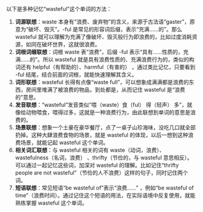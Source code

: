 以下是多种记忆“wasteful”这个单词的方法：
1. **词源联想**：waste 本身有“浪费、废弃物”的含义，来源于古法语“gaster”，原意为“破坏、毁灭”。-ful 是常见的形容词后缀，表示“充满……的”。那么 wasteful 就可以理解为充满了像破坏、毁灭般行为即浪费的，比如过度消耗资源，如同在破坏世界，这就很浪费。
2. **词根词缀联想**：词根 waste 表“浪费”，后缀 -ful 表示“具有……性质的，充满……的”。所以 wasteful 就是具有浪费性质的、充满浪费行为的，类似的构词还有 helpful（有帮助的）、harmful（有害的） ，通过类比记忆，只要看到 -ful 结尾，结合前面的词根，就能快速理解其含义。
3. **词形联想**：wasteful 长得有点像“waste full”，可以想象成满满都是浪费的东西，房间里堆满了被浪费的物品，到处都是，从而记住 wasteful 是“浪费的”意思。
4. **发音联想**：“wasteful”发音类似“喂（waste）食（ful） 得（轻声） 多”，就像给动物喂食，喂得过多，这就是一种浪费行为，由此联想到单词的意思是浪费的。
5. **场景联想**：想象一个土豪在豪华餐厅，点了一桌子山珍海味，没吃几口就全部扔掉。这种大肆浪费食物的场景，就是 wasteful 的体现，以后一想到这种浪费场景，就能记起 wasteful 这个单词。
6. **相关词汇联想**：与 wasteful 相关的词有 waste（动词，浪费）、wastefulness（名词，浪费） 、thrifty（节俭的，与 wasteful 意思相反）。可以通过一起记忆这些词，加深对 wasteful 的理解。比如记住“thrifty people are not wasteful”（节俭的人不浪费）这样的句子，同时记住两个词。
7. **短语联想**：常见短语“be wasteful of”表示“浪费……” ，例如“be wasteful of time”（浪费时间）。通过记住这个短语的用法，在实际语境中反复使用，就能熟练掌握 wasteful 这个单词。 